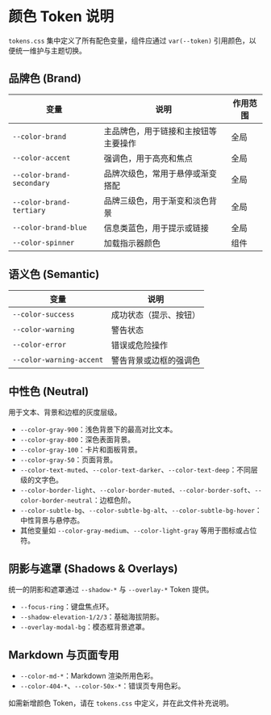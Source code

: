 # 颜色 Token 说明

`tokens.css` 集中定义了所有配色变量，组件应通过 `var(--token)` 引用颜色，以便统一维护与主题切换。

## 品牌色 (Brand)

| 变量                      | 说明                                 | 作用范围 |
| ------------------------- | ------------------------------------ | -------- |
| `--color-brand`           | 主品牌色，用于链接和主按钮等主要操作 | 全局     |
| `--color-accent`          | 强调色，用于高亮和焦点               | 全局     |
| `--color-brand-secondary` | 品牌次级色，常用于悬停或渐变搭配     | 全局     |
| `--color-brand-tertiary`  | 品牌三级色，用于渐变和淡色背景       | 全局     |
| `--color-brand-blue`      | 信息类蓝色，用于提示或链接           | 全局     |
| `--color-spinner`         | 加载指示器颜色                       | 组件     |

## 语义色 (Semantic)

| 变量                     | 说明                   |
| ------------------------ | ---------------------- |
| `--color-success`        | 成功状态（提示、按钮） |
| `--color-warning`        | 警告状态               |
| `--color-error`          | 错误或危险操作         |
| `--color-warning-accent` | 警告背景或边框的强调色 |

## 中性色 (Neutral)

用于文本、背景和边框的灰度层级。

- `--color-gray-900`：浅色背景下的最高对比文本。
- `--color-gray-800`：深色表面背景。
- `--color-gray-100`：卡片和面板背景。
- `--color-gray-50`：页面背景。
- `--color-text-muted`、`--color-text-darker`、`--color-text-deep`：不同层级的文字色。
- `--color-border-light`、`--color-border-muted`、`--color-border-soft`、`--color-border-neutral`：边框色阶。
- `--color-subtle-bg`、`--color-subtle-bg-alt`、`--color-subtle-bg-hover`：中性背景与悬停态。
- 其他变量如 `--color-gray-medium`、`--color-light-gray` 等用于图标或占位符。

## 阴影与遮罩 (Shadows & Overlays)

统一的阴影和遮罩通过 `--shadow-*` 与 `--overlay-*` Token 提供。

- `--focus-ring`：键盘焦点环。
- `--shadow-elevation-1/2/3`：基础海拔阴影。
- `--overlay-modal-bg`：模态框背景遮罩。

## Markdown 与页面专用

- `--color-md-*`：Markdown 渲染所用色彩。
- `--color-404-*`、`--color-50x-*`：错误页专用色彩。

如需新增颜色 Token，请在 `tokens.css` 中定义，并在此文件补充说明。
